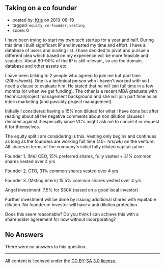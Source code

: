 ## Taking on a co founder

- posted by: [Kris](https://stackexchange.com/users/-1/27488-kris) on 2013-08-19
- tagged: `equity`, `co-founder`, `vesting`
- score: 0

I have been trying to start my own tech startup for a year and half. During this time i built significant IP and invested my time and effort. I have a database of users and mailing list. I have decided to pivot and pursue a different idea which based on my experience will be more feasible and scalable. About 80-90% of the IP is still relevant, so are the domain, database and other assets etc.

I have been talking to 2 people who agreed to join me but part time (20hrs/week). One is a technical person who I haven't worked with so I need a clause to evaluate him. He stated that he will join full time in a few months (or when we get funding). The other is a recent MBA graduate with technical/project management background and she will join part time as an intern marketing (and possibly project management).

Initially I considered having a 15% non diluted for what I have done but after reading about all the negative comments about non dilution clauses I decided against it especially since VC's might ask me to cancel it or request it for themselves.

The equity split I am considering is this. Vesting only begins and continues as long as the founders are working full time (40+ hrs/wk) on the venture. All shares in terms of the company's initial fully diluted capitalization. 

Founder 1. (Me) CEO, 15% preferred shares, fully vested 
                   + 31% common shares vested over 4 yrs 

Founder 2. CTO, 31% common shares vested over 4 yrs 

Founder 3. (Mkting intern) 15.5% common shares vested over 4 yrs

Angel investment: 7.5% for $50K (based on a good local investor)


Further investment will be done by issuing additional shares with equitable dilution. No founder or investor will have a anti dilution protection.

Does this seem reasonable? Do you think I can achieve this with a shareholder agreement for now without incorporating?




## No Answers

There were no answers to this question.


---

All content is licensed under the [CC BY-SA 3.0 license](https://creativecommons.org/licenses/by-sa/3.0/).
